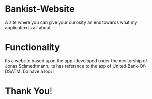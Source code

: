 # Bankist-Website
 A site where you can give your curiosity an end towards what my application is all about.
# Functionality
Its a website based upon the app i developed under the mentorship of Jonas Schmedtmann. Its has reference to the app of United-Bank-Of-DSATM.
Do have a look!
# Thank You!
